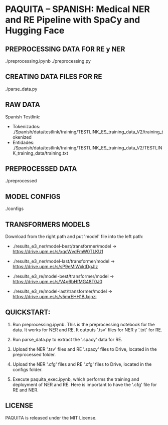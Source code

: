 # PAQUITA – SPANISH: Medical NER and RE Pipeline with SpaCy and Hugging Face

## PREPROCESSING DATA FOR RE y NER
./preprocessing.ipynb
./preprocessing.py

## CREATING DATA FILES FOR RE
./parse_data.py


## RAW DATA
Spanish Testlink:
- Tokenizados: ./Spanish/data/testlink/training/TESTLINK_ES_training_data_V2/training_tokenized
- Entidades: ./Spanish/data/testlink/training/TESTLINK_ES_training_data_V2/TESTLINK_training_data/training.txt


## PREPROCESSED DATA
./preprocessed


## MODEL CONFIGS
./configs

## TRANSFORMERS MODELS 
Download from the right path and put 'model' file into the left path:

- ./results_e3_ner/model-best/transformer/model -> https://drive.upm.es/s/xqcWvdFmW0TLKU1
- ./results_e3_ner/model-last/transformer/model -> https://drive.upm.es/s/sP9eMiWxktDgJlz

- ./results_e3_re/model-best/transformer/model -> https://drive.upm.es/s/V4g6bHfMG48T0J0
- ./results_e3_re/model-last/transformer/model -> https://drive.upm.es/s/v5mrEHH1BJxjnzi


## QUICKSTART:
1. Run preprocessing.ipynb. This is the preprocessing notebook for the data. It works for NER and RE. It outputs '.tsv' files for NER y '.txt' for RE.

2. Run parse_data.py to extract the '.spacy' data for RE.

3. Upload the NER '.tsv' files and RE '.spacy' files to Drive, located in the preprocessed folder.

4. Upload the NER '.cfg' files and RE '.cfg' files to Drive, located in the configs folder.

5. Execute paquita_exec.ipynb, which performs the training and deployment of NER and RE. Here is important to have the '.cfg' file for RE and NER. 



## LICENSE
PAQUITA is released under the MIT License.
